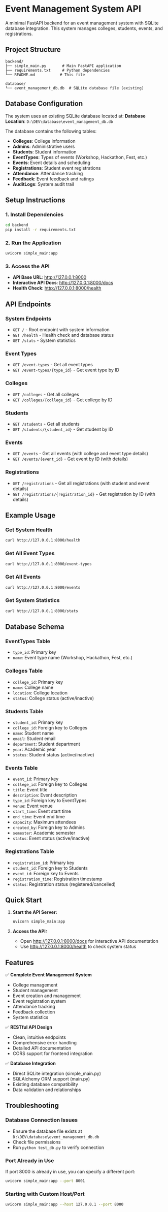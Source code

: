 # Event Management System API

A minimal FastAPI backend for an event management system with SQLite database integration. This system manages colleges, students, events, and registrations.

## Project Structure

```
backend/
├── simple_main.py       # Main FastAPI application
├── requirements.txt     # Python dependencies
└── README.md           # This file

database/
└── event_management_db.db  # SQLite database file (existing)
```

## Database Configuration

The system uses an existing SQLite database located at:
**Database Location**: `D:\DEV\database\event_management_db.db`

The database contains the following tables:
- **Colleges**: College information
- **Admins**: Administrative users
- **Students**: Student information
- **EventTypes**: Types of events (Workshop, Hackathon, Fest, etc.)
- **Events**: Event details and scheduling
- **Registrations**: Student event registrations
- **Attendance**: Attendance tracking
- **Feedback**: Event feedback and ratings
- **AuditLogs**: System audit trail

## Setup Instructions

### 1. Install Dependencies

```bash
cd backend
pip install -r requirements.txt
```

### 2. Run the Application

```bash
uvicorn simple_main:app
```

### 3. Access the API

- **API Base URL**: http://127.0.0.1:8000
- **Interactive API Docs**: http://127.0.0.1:8000/docs
- **Health Check**: http://127.0.0.1:8000/health

## API Endpoints

### System Endpoints
- `GET /` - Root endpoint with system information
- `GET /health` - Health check and database status
- `GET /stats` - System statistics

### Event Types
- `GET /event-types` - Get all event types
- `GET /event-types/{type_id}` - Get event type by ID

### Colleges
- `GET /colleges` - Get all colleges
- `GET /colleges/{college_id}` - Get college by ID

### Students
- `GET /students` - Get all students
- `GET /students/{student_id}` - Get student by ID

### Events
- `GET /events` - Get all events (with college and event type details)
- `GET /events/{event_id}` - Get event by ID (with details)

### Registrations
- `GET /registrations` - Get all registrations (with student and event details)
- `GET /registrations/{registration_id}` - Get registration by ID (with details)

## Example Usage

### Get System Health
```bash
curl http://127.0.0.1:8000/health
```

### Get All Event Types
```bash
curl http://127.0.0.1:8000/event-types
```

### Get All Events
```bash
curl http://127.0.0.1:8000/events
```

### Get System Statistics
```bash
curl http://127.0.0.1:8000/stats
```

## Database Schema

### EventTypes Table
- `type_id`: Primary key
- `name`: Event type name (Workshop, Hackathon, Fest, etc.)

### Colleges Table
- `college_id`: Primary key
- `name`: College name
- `location`: College location
- `status`: College status (active/inactive)

### Students Table
- `student_id`: Primary key
- `college_id`: Foreign key to Colleges
- `name`: Student name
- `email`: Student email
- `department`: Student department
- `year`: Academic year
- `status`: Student status (active/inactive)

### Events Table
- `event_id`: Primary key
- `college_id`: Foreign key to Colleges
- `title`: Event title
- `description`: Event description
- `type_id`: Foreign key to EventTypes
- `venue`: Event venue
- `start_time`: Event start time
- `end_time`: Event end time
- `capacity`: Maximum attendees
- `created_by`: Foreign key to Admins
- `semester`: Academic semester
- `status`: Event status (active/inactive)

### Registrations Table
- `registration_id`: Primary key
- `student_id`: Foreign key to Students
- `event_id`: Foreign key to Events
- `registration_time`: Registration timestamp
- `status`: Registration status (registered/cancelled)

## Quick Start

1. **Start the API Server:**
   ```bash
   uvicorn simple_main:app
   ```

2. **Access the API:**
   - Open http://127.0.0.1:8000/docs for interactive API documentation
   - Use http://127.0.0.1:8000/health to check system status

## Features

✅ **Complete Event Management System**
- College management
- Student management  
- Event creation and management
- Event registration system
- Attendance tracking
- Feedback collection
- System statistics

✅ **RESTful API Design**
- Clean, intuitive endpoints
- Comprehensive error handling
- Detailed API documentation
- CORS support for frontend integration

✅ **Database Integration**
- Direct SQLite integration (simple_main.py)
- SQLAlchemy ORM support (main.py)
- Existing database compatibility
- Data validation and relationships

## Troubleshooting

### Database Connection Issues
- Ensure the database file exists at `D:\DEV\database\event_management_db.db`
- Check file permissions
- Run `python test_db.py` to verify connection

### Port Already in Use
If port 8000 is already in use, you can specify a different port:
```bash
uvicorn simple_main:app --port 8001
```

### Starting with Custom Host/Port
```bash
uvicorn simple_main:app --host 127.0.0.1 --port 8000
```
